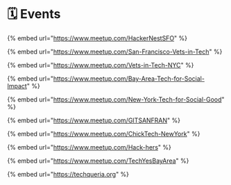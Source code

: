 # 🗓 Events

{% embed url="https://www.meetup.com/HackerNestSFO" %}

{% embed url="https://www.meetup.com/San-Francisco-Vets-in-Tech" %}

{% embed url="https://www.meetup.com/Vets-in-Tech-NYC" %}

{% embed url="https://www.meetup.com/Bay-Area-Tech-for-Social-Impact" %}

{% embed url="https://www.meetup.com/New-York-Tech-for-Social-Good" %}

{% embed url="https://www.meetup.com/GITSANFRAN" %}

{% embed url="https://www.meetup.com/ChickTech-NewYork" %}

{% embed url="https://www.meetup.com/Hack-hers" %}

{% embed url="https://www.meetup.com/TechYesBayArea" %}

{% embed url="https://techqueria.org" %}
